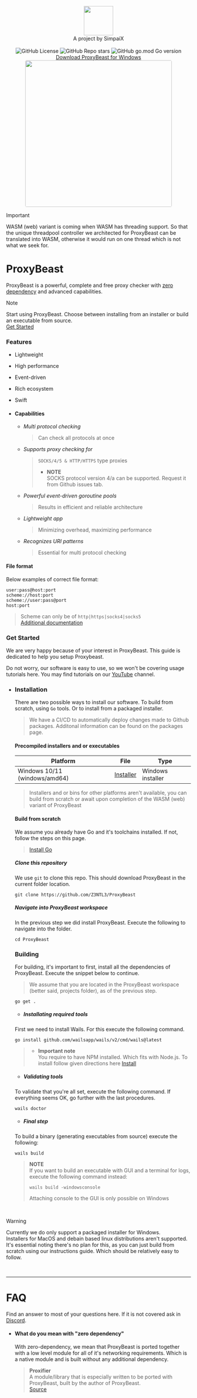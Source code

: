 <!-- header -->

<div align="center">   
    <div>
        <img src="https://simpaix.net/img/logo.png" width=80><br>
        <span>A project by SimpaiX</span> <br><br>
         <div>
                <img alt="GitHub License" src="https://img.shields.io/github/license/z3ntl3/ProxyBeast" >
                <img alt="GitHub Repo stars" src="https://img.shields.io/github/stars/z3ntl3/ProxyBeast">
                <img alt="GitHub go.mod Go version" src="https://img.shields.io/github/go-mod/go-version/z3ntl3/ProxyBeast">
        </div>
        <a href="https://github.com/Z3NTL3/ProxyBeast/releases/latest">Download ProxyBeast for Windows</a> <br>  
    </div>
    <img src="https://z3ntl3.com/img/proxybeast.png" width="400" style="border-radius: 4px;"><br>
</div>

<!-- intro -->
> [!IMPORTANT]
> WASM (web) variant is coming when WASM has threading support. So that the unique threadpool controller we architected for ProxyBeast can be translated into WASM, otherwise it would run on one thread which is not what we seek for. 

# ProxyBeast 


ProxyBeast is a powerful, complete and free proxy checker with [zero dependency](#what-do-you-mean-with-zero-dependency)
and advanced capabilities.

> [!NOTE]
> Start using ProxyBeast. Choose between installing from an installer or build an executable from source.<br>[Get Started](#get-started)

### Features
- Lightweight
- High performance
- Event-driven
- Rich ecosystem
- Swift

- #### Capabilities
    - *Multi protocol checking*
        > Can check all protocols at once
    - *Supports proxy checking for*
        > ``SOCKS/4/5 & HTTP/HTTPS`` type proxies<br>
        > - **NOTE**<br>
        > SOCKS protocol version 4/a can be supported. Request it from Github issues tab.
    - *Powerful event-driven goroutine pools*
        > Results in efficient and reliable architecture
    - *Lightweight app*
        > Minimizing overhead, maximizing performance
    - *Recognizes URI patterns*
        > Essential for multi protocol checking

#### File format
Below examples of correct file format:
```
user:pass@host:port
scheme://host:port
scheme://user:pass@port
host:port
```
> Scheme can only be of ``http|https|socks4|socks5``<br>
> [Additional documentation](https://pkg.go.dev/net/url#URL)

### Get Started

We are very happy because of your interest in ProxyBeast. This guide is dedicated
to help you setup Proxybeast. 

Do not worry, our software is easy to use, so we won't be covering usage tutorials here. You may find tutorials on our [YouTube](https://www.youtube.com/@z3ntl3wip) channel.


- ### Installation
    
    There are two possible ways to install our software. To build from scratch, using ``Go`` tools. Or to install from a packaged installer.
  
    > We have a CI/CD to automatically deploy changes made to Github packages.
    > Additonal information can be found on the packages page.

    #### Precompiled installers and or executables

    | Platform      | File | Type |
    | ----------- | ----------- | ----------- |
    | Windows 10/11 (windows/amd64)      | [Installer](https://github.com/Z3NTL3/ProxyBeast/releases/download/v1.0.0/ProxyBeast-amd64-installer.exe)       | Windows installer |

    > Installers and or bins for other platforms aren't available, you can build from scratch
    > or await upon completion of the WASM (web) variant of ProxyBeast

    #### Build from scratch

    We assume you already have Go and it's toolchains installed. If not, follow the steps on this page.
    > [Install Go](https://go.dev/doc/installhttps://go.dev/doc/install)

    ##### Clone this repository
    We use ``git`` to clone this repo. This should download ProxyBeast in the current folder location.
  
    ```
    git clone https://github.com/Z3NTL3/ProxyBeast
    ```

    ##### Navigate into ProxyBeast workspace
    In the previous step we did install ProxyBeast. Execute the following to navigate into the folder.
    ```
    cd ProxyBeast
    ```

    ### Building
    
    For building, it's important to first, install all the dependencies of ProxyBeast. Execute the snippet below to continue.
    > We assume that you are located in the ProxyBeast workspace (better said, projects folder), as of the previous step.
    ```
    go get .
    ```

    - ##### Installating required tools
    First we need to install Wails. For this execute the following command.
    ```
    go install github.com/wailsapp/wails/v2/cmd/wails@latest
    ```
    > - **Important note**<br>
    > You require to have NPM installed. Which fits with Node.js. To install follow given directions here
    > [Install](https://nodejs.org/en)

    - ##### Validating tools
    To validate that you're all set, execute the following command. If everything seems OK, go further with the last procedures.
    ```
    wails doctor
    ```
    - ##### Final step 
    To build a binary (generating executables from source) execute the following:
    ```
    wails build
    ```
    > **NOTE**<br>
    > If you want to build an executable with GUI and a terminal for logs, execute the following command instead:
    > ```
    > wails build -windowsconsole
    >```
    > Attaching console to the GUI is only possible on Windows

<br>

> [!WARNING]
> Currently we do only support a packaged installer for Windows.<br>
> Installers for MacOS and debain based linux distributions aren't supported. It's essential noting there's no plan for this, as you can just build from scratch using our instructions guide. Which should be relatively easy to follow.

<br>
<hr>

# FAQ
Find an answer to most of your questions here. If it is not covered ask in [Discord](#todo).

* #### What do you mean with "zero dependency"
    With zero-dependency, we mean that ProxyBeast is ported together with a low level module for all of it's networking requirements. Which is a native module and is built without any additional dependency.
    
    > **Proxifier**<br>
    A module/library that is especially written to be ported with ProxyBeast, built by the author of ProxyBeast.<br>
    [Source](https://github.com/z3ntl3/Proxifier)

